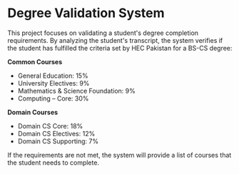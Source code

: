 # Degree Validation System
This project focuses on validating a student's degree completion requirements. By analyzing the student's transcript, the system verifies if the student has fulfilled the criteria set by HEC Pakistan for a BS-CS degree:

  **Common Courses**
  - General Education: 15%
  - University Electives: 9%
  - Mathematics & Science Foundation: 9%
  - Computing – Core: 30%
  
  **Domain Courses**
  - Domain CS Core: 18%
  - Domain CS Electives: 12%
  - Domain CS Supporting: 7%

If the requirements are not met, the system will provide a list of courses that the student needs to complete.
